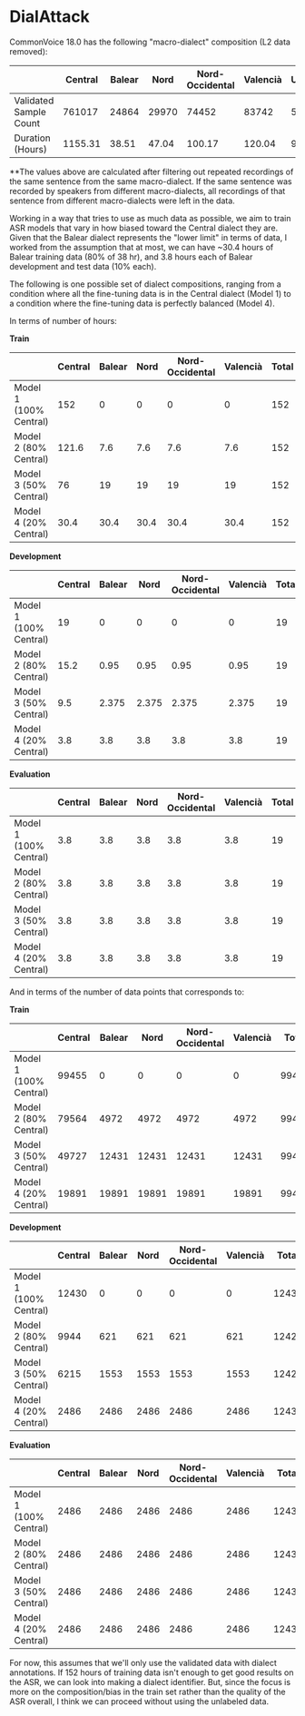 # DialAttack

CommonVoice 18.0 has the following "macro-dialect" composition (L2 data removed):

|                        | Central | Balear | Nord  | Nord-Occidental | Valencià | Unknown |
|------------------------|---------|--------|-------|-----------------|----------|---------|
| Validated Sample Count | 761017  | 24864  | 29970 | 74452           | 83742    | 598786  |
| Duration (Hours)       | 1155.31 | 38.51  | 47.04 | 100.17          | 120.04   | 912.81  |

**The values above are calculated after filtering out repeated recordings of the same sentence from the same macro-dialect. If the same sentence was recorded by speakers from different macro-dialects, all recordings of that sentence from different macro-dialects were left in the data. 

Working in a way that tries to use as much data as possible, we aim to train ASR models that vary in how biased toward the Central dialect they are. Given that the Balear dialect represents the "lower limit" in terms of data, I worked from the assumption that at most, we can have ~30.4 hours of Balear training data (80% of 38 hr), and 3.8 hours each of Balear development and test data (10% each). 

The following is one possible set of dialect compositions, ranging from a condition where all the fine-tuning data is in the Central dialect (Model 1) to a condition where the fine-tuning data is perfectly balanced (Model 4). 

In terms of number of hours:

__Train__

|                        | Central | Balear | Nord | Nord-Occidental | Valencià | Total |
|------------------------|---------|--------|------|-----------------|----------|-------|
| Model 1 (100% Central) | 152     | 0      | 0    | 0               | 0        | 152   |
| Model 2 (80% Central)  | 121.6   | 7.6    | 7.6  | 7.6             | 7.6      | 152   |
| Model 3 (50% Central)  | 76      | 19     | 19   | 19              | 19       | 152   |
| Model 4 (20% Central)  | 30.4    | 30.4   | 30.4 | 30.4            | 30.4     | 152   |

__Development__

|                        | Central | Balear | Nord  | Nord-Occidental | Valencià | Total |
|------------------------|---------|--------|-------|-----------------|----------|-------|
| Model 1 (100% Central) | 19      | 0      | 0     | 0               | 0        | 19    |
| Model 2 (80% Central)  | 15.2    | 0.95   | 0.95  | 0.95            | 0.95     | 19    |
| Model 3 (50% Central)  | 9.5     | 2.375  | 2.375 | 2.375           | 2.375    | 19    |
| Model 4 (20% Central)  | 3.8     | 3.8    | 3.8   | 3.8             | 3.8      | 19    |

__Evaluation__

|                        | Central | Balear | Nord | Nord-Occidental | Valencià | Total |
|------------------------|---------|--------|------|-----------------|----------|-------|
| Model 1 (100% Central) | 3.8     | 3.8    | 3.8  | 3.8             | 3.8      | 19    |
| Model 2 (80% Central)  | 3.8     | 3.8    | 3.8  | 3.8             | 3.8      | 19    |
| Model 3 (50% Central)  | 3.8     | 3.8    | 3.8  | 3.8             | 3.8      | 19    |
| Model 4 (20% Central)  | 3.8     | 3.8    | 3.8  | 3.8             | 3.8      | 19    |

And in terms of the number of data points that corresponds to:

__Train__

|                        | Central | Balear | Nord  | Nord-Occidental | Valencià | Total |
|------------------------|---------|--------|-------|-----------------|----------|-------|
| Model 1 (100% Central) | 99455   | 0      | 0     | 0               | 0        | 99455 |
| Model 2 (80% Central)  | 79564   | 4972   | 4972  | 4972            | 4972     | 99452 |
| Model 3 (50% Central)  | 49727   | 12431  | 12431 | 12431           | 12431    | 99451 |
| Model 4 (20% Central)  | 19891   | 19891  | 19891 | 19891           | 19891    | 99455 |

__Development__

|                        | Central | Balear | Nord | Nord-Occidental | Valencià | Total |
|------------------------|---------|--------|------|-----------------|----------|-------|
| Model 1 (100% Central) | 12430   | 0      | 0    | 0               | 0        | 12430 |
| Model 2 (80% Central)  | 9944    | 621    | 621  | 621             | 621      | 12428 |
| Model 3 (50% Central)  | 6215    | 1553   | 1553 | 1553            | 1553     | 12427 |
| Model 4 (20% Central)  | 2486    | 2486   | 2486 | 2486            | 2486     | 12430 |

__Evaluation__

|                        | Central | Balear | Nord | Nord-Occidental | Valencià | Total |
|------------------------|---------|--------|------|-----------------|----------|-------|
| Model 1 (100% Central) | 2486    | 2486   | 2486 | 2486            | 2486     | 12430 |
| Model 2 (80% Central)  | 2486    | 2486   | 2486 | 2486            | 2486     | 12430 |
| Model 3 (50% Central)  | 2486    | 2486   | 2486 | 2486            | 2486     | 12430 |
| Model 4 (20% Central)  | 2486    | 2486   | 2486 | 2486            | 2486     | 12430 |

For now, this assumes that we'll only use the validated data with dialect annotations. If 152 hours of training data isn't enough to get good results on the ASR, we can look into making a dialect identifier. But, since the focus is more on the composition/bias in the train set rather than the quality of the ASR overall, I think we can proceed without using the unlabeled data. 
